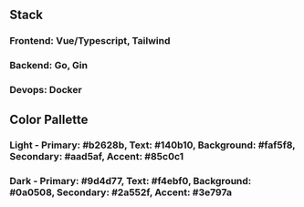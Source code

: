 ## Stack

### Frontend: Vue/Typescript, Tailwind

### Backend: Go, Gin

### Devops: Docker

## Color Pallette

### Light - Primary: #b2628b, Text: #140b10, Background: #faf5f8, Secondary: #aad5af, Accent: #85c0c1

### Dark - Primary: #9d4d77, Text: #f4ebf0, Background: #0a0508, Secondary: #2a552f, Accent: #3e797a
